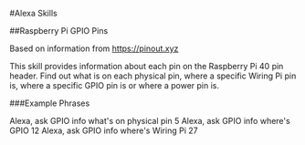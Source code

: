 #Alexa Skills

##Raspberry Pi GPIO Pins

Based on information from https://pinout.xyz

This skill provides information about each pin on the Raspberry Pi 40 pin header. Find out what is on each physical pin, where a specific Wiring Pi pin is, where a specific GPIO pin is or where a power pin is.

###Example Phrases

Alexa, ask GPIO info what's on physical pin 5
Alexa, ask GPIO info where's GPIO 12
Alexa, ask GPIO info where's Wiring Pi 27
